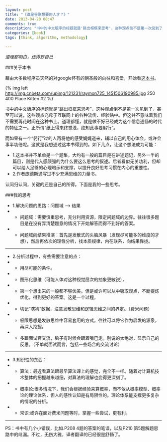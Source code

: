 ```yaml
---
layout: post
title: "《谁是谷歌想要的人才？》"
date: 2013-04-20 00:47
comments: true
description: "书中的中文版序的标题就是'跳出框框来思考'，这种观点倒不是第一次见到了，甚至可以说，这些观点充斥于互联网上的各种流传、经验贴中。但这并不意味着我们不需要再花时间在这种书上。道理都懂，就是做不好已经成为这个信息通畅的时代的特征之一。正所谓纸上得来终觉浅，绝知此事要躬行。"
categories: [book]
tags: [think, algorithm, methodology]

---
```


*道理都明白，还得靠自己*

###关于本书

藉由大多数程序员天然的对google怀有的朝圣般的向往和喜爱，开始看[这本书](http://book.douban.com/subject/21329264/)。

{% img left http://img.cnbeta.com/upimg/121231/raymon725_1451506190985.jpg 250 400 Place Kitten #2 %}

书中的中文版序的标题就是“跳出框框来思考”，这种观点倒不是第一次见到了，甚至可以说，这些观点充斥于互联网上的各种流传、经验贴中。但这并不意味着我们不需要再花时间在这种书上。道理都懂，就是做不好已经成为这个信息通畅的时代的特征之一。正所谓“纸上得来终觉浅，绝知此事要躬行”。

<!--more-->

而如果有一个“躬行”过的人再将他的感受娓娓道来，辅以自己的用心体会，或许会事半功倍呢。这就是我想通过这本书得到的。如下几点，让这个想法成为可能：

* 1.这本书并不单单是一个题集，大约有一般的篇目是在讲述题记，另外一半的篇目，则是代入感颇强的为什么要这么思考的叙述。后者看似无关功利，但却可以给人足够的心理暗示和支撑，以提升良好思考习惯在内心的重要性。
* 2.作者庞德斯通写过不少充满思维的力量书。


认同归认同，关键的还是自己的所得。下面是我的一些思考。

###我的思考

* 1.解决问题的思路：问题域 --> 结果
* * 问题域：需要慎重思考，充分利用资源，限定问题域的边界。往往很多题目是在没有弄清楚题意的情况下开始解答而得不到好的答案。
* * 问题域向结果推演：首先是发散式的头脑风暴（发现尽可能多的维度的才想），然后再依次的理性分析，找本质规律，内在联系，向结果靠拢。

---


* 2.分析过程中，有些需要注意的点：
* * 用尽可能的条件。
* * 图形化思维（可能人体对这种视觉层次的抽象更敏锐），
* * 第一个想出来的一般都不够优美。但是或许可以从中吸取观点，不断提炼优化，得到更好的答案。这是一个过程。
* * 切记“瞎猜”数据，注意发散思维和逻辑思维之间的界定。（费米问题）
* * 极限思想是发散思维中容易套用的方式。往往可以将它作为启发的源泉，再深入挖掘。
* * 多跟面试官交流，脑子有时候会跟着嘴巴走。别说的太绝对，显示自己的反思。（不单就面试而言，包括一些场合的交流讨论）


---


* 3.知识性的东西：
* * 算法：最近看算法跟最早算法课上的感觉，完全不一样。随着对计算机技术整体的把握越来越细，对算法的理解也变得更深刻了。
* * 概率论:很多情况下，我们会根据经验来算概率，而不依从概率模型、概率论的理论体系，但人的感性认知是有局限性的。理论体系能支撑更多复杂的情况的分析。
* * 常识:或许在面对费米问题等时，掌握一些尝试，更有利。

---

PS：书中有几个小错误，比如.P208 4题的答案的笔误，以及P210 第5题解题思路中的纰漏。不过，无伤大雅，译者翻译的已经很是舒畅了。
